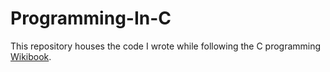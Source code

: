 # Programming-In-C

This repository houses the code I wrote while following the C programming [Wikibook](https://en.wikibooks.org/wiki/C_Programming).
